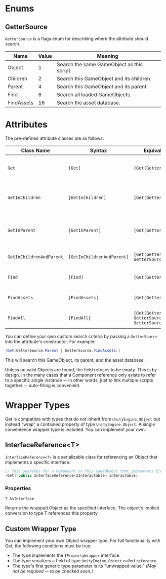 # Enums

## GetterSource

`GetterSource` is a flags enum for describing where the attribute should search.

| Name | Value | Meaning |
| - | - | - |
| Object | 1 | Search the same GameObject as this script. |
| Children | 2 | Search this GameObject and its children. |
| Parent | 4 | Search this GameObject and its parent. |
| Find | 8 | Search all loaded GameObjects. |
| FindAssets | 16 | Search the asset database. |

# Attributes

The pre-defined attribute classes are as follows:

| Class Name | Syntax | Equivalent Constructor | Functionality |
| - | - | - | - |
| `Get` | `[Get]` | `[Get(GetterSource.Object)]` | Like `GetComponent`, searches the same GameObject as this script. |
| `GetInChildren` | `[GetInChildren]` | `[Get(GetterSource.Children)]` | Like `GetComponentInChildren`, searches this GameObject and its children. |
| `GetInParent` | `[GetInParent]` | `[Get(GetterSource.Parent)]` | Like `GetComponentInParent`, searches this GameObject and its parent. |
| `GetInChildrenAndParent` | `[GetInChildrenAndParent]` | `[Get(GetterSource.Children \| GetterSource.Parent)]` | Searches this GameObject, its children, and its parent. |
| `Find` | `[Find]` | `[Get(GetterSource.Find)]` | Like `FindObjectOfType`, searches all loaded GameObjects. |
| `FindAssets` | `[FindAssets]` | `[Get(GetterSource.FindAssets)]` | Searches the asset database for ScriptableObjects. |
| `FindAll` | `[FindAll]` | `[Get(GetterSource.Children \| GetterSource.Parent \| GetterSource.FindAssets)]` | Searches all loaded GameObjects and the asset database. |

You can define your own custom search criteria by passing a `GetterSource` into the attribute's constructor. For example:

```cs
[Get(GetterSource.Parent | GetterSource.FindAssets)]
```

This will search this GameObject, its parent, and the asset database.

Unless no valid Objects are found, the field refuses to be empty. This is by design. In the many cases that a Component reference only exists to refer to a specific single instance -- in other words, just to link multiple scripts together -- auto-filling is convenient.

# Wrapper Types

Get is compatible with types that do not inherit from `UnityEngine.Object` but instead "wrap" a contained property of type `UnityEngine.Object`. A single convenience wrapper type is included. You can implement your own.

## InterfaceReference\<T\>

`InterfaceReference<T>` is a serializable class for referencing an Object that implements a specific interface.

```cs
// This searches for a Component on this GameObject that implements IInteractable.
[Get] public InterfaceReference<IInteractable> interactable;
```

### Properties

```cs
T AsInterface
```
Returns the wrapped Object as the specified interface. The object's implicit conversion to type T references this property.

## Custom Wrapper Type

You can implement your own Object wrapper type. For full functionality with Get, the following conditions must be true:
- The type implements the `IPropertyWrapper` interface.
- The type serializes a field of type `UnityEngine.Object` called `reference`.
- The type's first generic type parameter is its "unwrapped value." _(May not be required -- to be checked soon.)_
